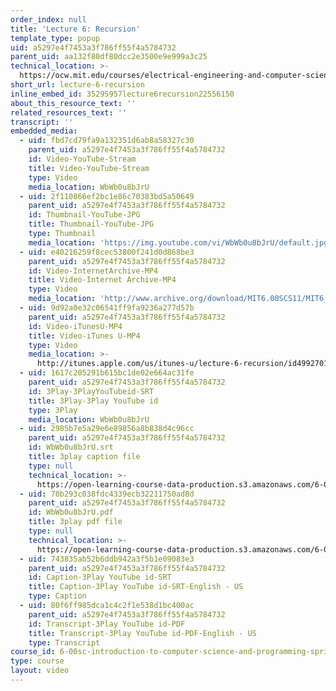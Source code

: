 ```yaml
---
order_index: null
title: 'Lecture 6: Recursion'
template_type: popup
uid: a5297e4f7453a3f786ff55f4a5784732
parent_uid: aa132f80df80dcc2e3500e9e999a3c25
technical_location: >-
  https://ocw.mit.edu/courses/electrical-engineering-and-computer-science/6-00sc-introduction-to-computer-science-and-programming-spring-2011/resource-index/lecture-6-recursion
short_url: lecture-6-recursion
inline_embed_id: 35295957lecture6recursion22556150
about_this_resource_text: ''
related_resources_text: ''
transcript: ''
embedded_media:
  - uid: fbd7cd79fa9a132351d6ab8a58327c30
    parent_uid: a5297e4f7453a3f786ff55f4a5784732
    id: Video-YouTube-Stream
    title: Video-YouTube-Stream
    type: Video
    media_location: WbWb0u8bJrU
  - uid: 2f110866ef2bc1e86c70383bd5a50649
    parent_uid: a5297e4f7453a3f786ff55f4a5784732
    id: Thumbnail-YouTube-JPG
    title: Thumbnail-YouTube-JPG
    type: Thumbnail
    media_location: 'https://img.youtube.com/vi/WbWb0u8bJrU/default.jpg'
  - uid: e40216259f8cec53800f241d0d868be3
    parent_uid: a5297e4f7453a3f786ff55f4a5784732
    id: Video-InternetArchive-MP4
    title: Video-Internet Archive-MP4
    type: Video
    media_location: 'http://www.archive.org/download/MIT6.00SCS11/MIT6_00SCS11_lec06_300k.mp4'
  - uid: 9d92a0e32c06541ff9fa9236a277d57b
    parent_uid: a5297e4f7453a3f786ff55f4a5784732
    id: Video-iTunesU-MP4
    title: Video-iTunes U-MP4
    type: Video
    media_location: >-
      http://itunes.apple.com/us/itunes-u/lecture-6-recursion/id499270153?i=110101040
  - uid: 1617c205291b615bc1de02e664ac31fe
    parent_uid: a5297e4f7453a3f786ff55f4a5784732
    id: 3Play-3PlayYouTubeid-SRT
    title: 3Play-3Play YouTube id
    type: 3Play
    media_location: WbWb0u8bJrU
  - uid: 2985b7e5a29e6e89856a8b838d4c96cc
    parent_uid: a5297e4f7453a3f786ff55f4a5784732
    id: WbWb0u8bJrU.srt
    title: 3play caption file
    type: null
    technical_location: >-
      https://open-learning-course-data-production.s3.amazonaws.com/6-00sc-introduction-to-computer-science-and-programming-spring-2011/c4df6f90600deac2b809f44178bab581_WbWb0u8bJrU.srt
  - uid: 70b293c038fdc4339ecb32211750ad8d
    parent_uid: a5297e4f7453a3f786ff55f4a5784732
    id: WbWb0u8bJrU.pdf
    title: 3play pdf file
    type: null
    technical_location: >-
      https://open-learning-course-data-production.s3.amazonaws.com/6-00sc-introduction-to-computer-science-and-programming-spring-2011/b74d3952d052ce64dc6d279425f1ecfd_WbWb0u8bJrU.pdf
  - uid: 743835ab52b6ddb942a3f5b1e09083e3
    parent_uid: a5297e4f7453a3f786ff55f4a5784732
    id: Caption-3Play YouTube id-SRT
    title: Caption-3Play YouTube id-SRT-English - US
    type: Caption
  - uid: 80f6ff985dca1c4c2f1e538d1bc400ac
    parent_uid: a5297e4f7453a3f786ff55f4a5784732
    id: Transcript-3Play YouTube id-PDF
    title: Transcript-3Play YouTube id-PDF-English - US
    type: Transcript
course_id: 6-00sc-introduction-to-computer-science-and-programming-spring-2011
type: course
layout: video
---
```

